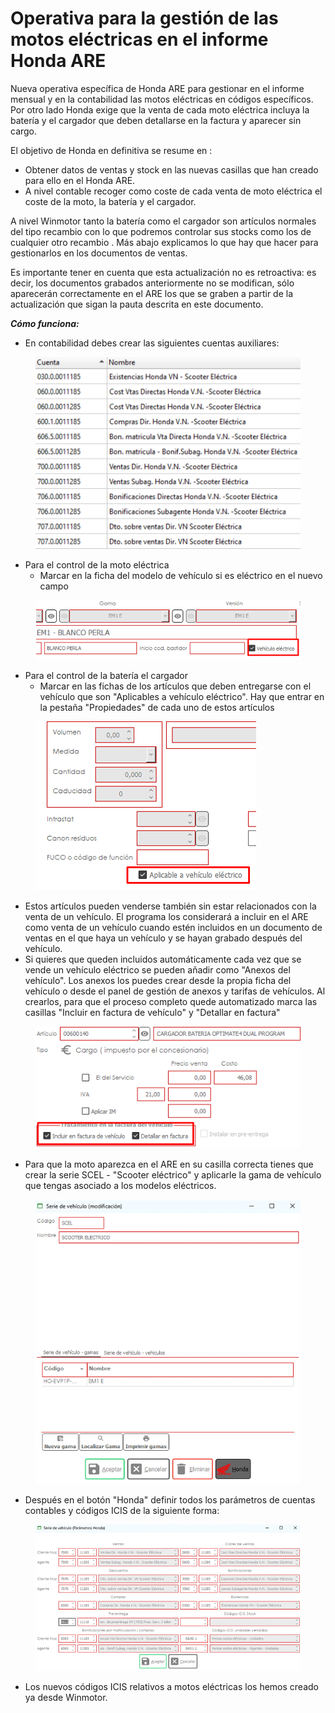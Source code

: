 # Operativa para la gestión de las motos eléctricas en el informe Honda ARE

Nueva operativa específica de Honda ARE para gestionar en el informe mensual y en la contabilidad las motos eléctricas en códigos específicos. Por otro lado Honda exige que la venta de cada moto eléctrica incluya la batería y el cargador que deben detallarse en la factura y aparecer sin cargo.

El objetivo de Honda en definitiva se resume en :

* Obtener datos de ventas y stock en las nuevas casillas que han creado para ello en el Honda ARE.
* A nivel contable recoger como coste de cada venta de moto eléctrica el coste de la moto, la batería y el cargador.

A nivel Winmotor tanto la batería como el cargador son artículos normales del tipo recambio con lo que podremos controlar sus stocks como los de cualquier otro recambio . Más abajo explicamos lo que hay que hacer para gestionarlos en los documentos de ventas.

Es importante tener en cuenta que esta actualización no es retroactiva: es decir, los documentos grabados anteriormente no se modifican, sólo aparecerán correctamente en el ARE los que se graben a partir de la actualización que sigan la pauta descrita en este documento.



_**Cómo funciona:**_

* En contabilidad debes crear las siguientes cuentas auxiliares:

<figure><img src="../../../.gitbook/assets/Screenshot_1 (3).png" alt=""><figcaption></figcaption></figure>

* Para el control de la moto eléctrica
  * Marcar en la ficha del modelo de vehículo si es eléctrico en el nuevo campo

<figure><img src="../../../.gitbook/assets/Screenshot_2 (2).png" alt=""><figcaption></figcaption></figure>

* Para el control de la batería el cargador&#x20;
  * Marcar en las fichas de los artículos que deben entregarse con el vehículo que son "Aplicables  a vehículo eléctrico". Hay que entrar en la pestaña "Propiedades" de cada uno de estos artículos

<figure><img src="../../../.gitbook/assets/Screenshot_3 (2).png" alt=""><figcaption></figcaption></figure>

* Estos artículos pueden venderse también sin estar relacionados con la venta de un vehículo. El programa los considerará a incluir en el ARE como venta de un vehículo cuando estén incluidos en un documento de ventas en el que haya un vehículo y se hayan grabado después del vehículo.
* Si quieres que queden incluidos automáticamente cada vez que se vende un vehículo eléctrico se pueden añadir como "Anexos del vehículo". Los anexos los puedes crear desde la propia ficha del vehículo o desde el panel de gestión de anexos y tarifas de vehículos. Al crearlos, para que el proceso completo quede automatizado marca las casillas "Incluir en factura de vehículo" y "Detallar en factura"

<figure><img src="../../../.gitbook/assets/Screenshot_4 (2).png" alt=""><figcaption></figcaption></figure>

* Para que la moto aparezca en el ARE en su casilla correcta tienes que crear la serie SCEL - "Scooter eléctrico" y aplicarle la gama de vehículo que tengas asociado a los modelos eléctricos.

<figure><img src="../../../.gitbook/assets/Screenshot_5 (1).png" alt=""><figcaption></figcaption></figure>

* Después en el botón "Honda" definir todos los parámetros de cuentas contables y códigos ICIS de la siguiente forma:

<figure><img src="../../../.gitbook/assets/Screenshot_6 (1).png" alt=""><figcaption></figcaption></figure>

* Los nuevos códigos ICIS relativos a motos eléctricas los hemos creado ya desde Winmotor.
